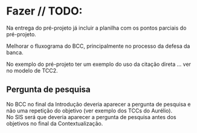 # Fazer // TODO:

Na entrega do pré-projeto já incluir a planilha com os pontos parciais do pré-projeto.

Melhorar o fluxograma do BCC, principalmente no processo da defesa da banca.

No exemplo do pré-projeto ter um exemplo do uso da citação direta ... ver no modelo de TCC2.

## Pergunta de pesquisa

No BCC no final da Introdução deveria aparecer a pergunta de pesquisa e não uma repetição do objetivo (ver exemplo dos TCCs do Aurélio).  
No SIS será que deveria aparecer a pergunta de pesquisa antes dos objetivos no final da Contextualização.  
